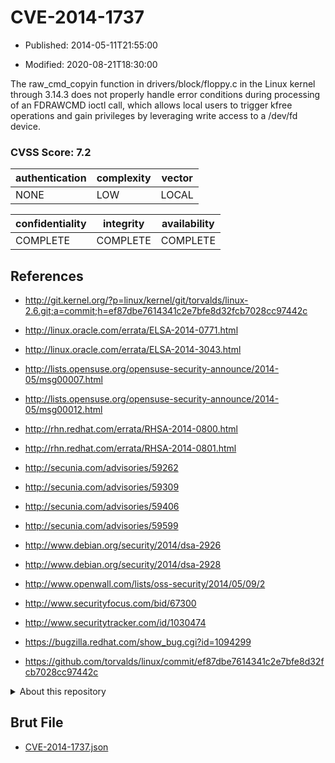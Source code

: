 # CVE-2014-1737

- Published: 2014-05-11T21:55:00

- Modified: 2020-08-21T18:30:00

The raw_cmd_copyin function in drivers/block/floppy.c in the Linux kernel through 3.14.3 does not properly handle error conditions during processing of an FDRAWCMD ioctl call, which allows local users to trigger kfree operations and gain privileges by leveraging write access to a /dev/fd device.

### CVSS Score: **7.2**

| authentication | complexity | vector |
| --- | --- | --- |
| NONE | LOW | LOCAL |

| confidentiality | integrity | availability |
| --- | --- | --- |
| COMPLETE | COMPLETE | COMPLETE |

## References

* http://git.kernel.org/?p=linux/kernel/git/torvalds/linux-2.6.git;a=commit;h=ef87dbe7614341c2e7bfe8d32fcb7028cc97442c

* http://linux.oracle.com/errata/ELSA-2014-0771.html

* http://linux.oracle.com/errata/ELSA-2014-3043.html

* http://lists.opensuse.org/opensuse-security-announce/2014-05/msg00007.html

* http://lists.opensuse.org/opensuse-security-announce/2014-05/msg00012.html

* http://rhn.redhat.com/errata/RHSA-2014-0800.html

* http://rhn.redhat.com/errata/RHSA-2014-0801.html

* http://secunia.com/advisories/59262

* http://secunia.com/advisories/59309

* http://secunia.com/advisories/59406

* http://secunia.com/advisories/59599

* http://www.debian.org/security/2014/dsa-2926

* http://www.debian.org/security/2014/dsa-2928

* http://www.openwall.com/lists/oss-security/2014/05/09/2

* http://www.securityfocus.com/bid/67300

* http://www.securitytracker.com/id/1030474

* https://bugzilla.redhat.com/show_bug.cgi?id=1094299

* https://github.com/torvalds/linux/commit/ef87dbe7614341c2e7bfe8d32fcb7028cc97442c

<details>
<summary>About this repository</summary> 

  This repository is part of the project [Live Hack CVE](https://github.com/Live-Hack-CVE). Main website can be found [www.live-hack.org](https://www.live-hack.org) 
  
  Made by [Sn0wAlice](https://github.com/Sn0wAlice) for the people that care about security and need to have a feed of the latest CVEs. Hope you enjoy it, don't forget to star the repo and follow me on [Twitter](https://twitter.com/Sn0wAlice) and [Github](https://github.com/Sn0wAlice). And that is my [personnal website](https://www.alice-snow.me/)

  - [Home Page](https://github.com/Live-Hack-CVE)
  - [Framework](https://github.com/Live-Hack-CVE/cve-framework)
  - [CVE database](https://github.com/Live-Hack-CVE/full_database)
  - [Changelog](https://github.com/Live-Hack-CVE/Changelog)
</details>

## Brut File

* [CVE-2014-1737.json](https://raw.githubusercontent.com/Live-Hack-CVE/full_database/main/cves/2014/CVE-2014-1737.json)

